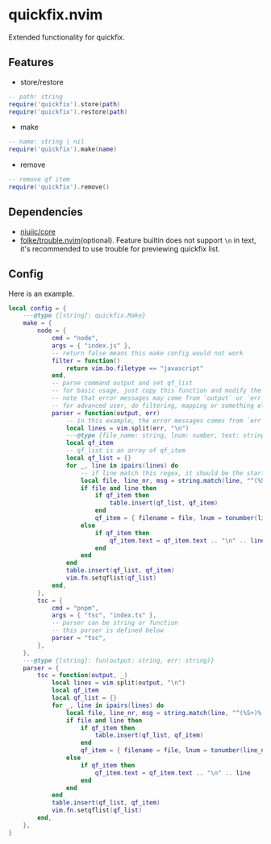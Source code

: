 # quickfix.nvim

Extended functionality for quickfix.

## Features

- store/restore

```lua
-- path: string
require('quickfix').store(path)
require('quickfix').restore(path)
```

- make

```lua
-- name: string | nil
require('quickfix').make(name)
```

- remove

```lua
-- remove qf item
require('quickfix').remove()
```

## Dependencies

- [niuiic/core](https://github.com/niuiic/core.nvim)
- [folke/trouble.nvim](https://github.com/folke/trouble.nvim)(optional). Feature builtin does not support `\n` in text, it's recommended to use trouble for previewing quickfix list.

## Config

Here is an example.

```lua
local config = {
	---@type {[string]: quickfix.Make}
	make = {
		node = {
			cmd = "node",
			args = { "index.js" },
			-- return false means this make config would not work
			filter = function()
				return vim.bo.filetype == "javascript"
			end,
			-- parse command output and set qf_list
			-- for basic usage, just copy this function and modify the regex
			-- note that error messages may come from `output` or `err`
			-- for advanced user, do filtering, mapping or something else as you like.
			parser = function(output, err)
				-- in this example, the error messages comes from `err`(stderr)
				local lines = vim.split(err, "\n")
				---@type {file_name: string, lnum: number, text: string}
				local qf_item
				-- qf_list is an array of qf_item
				local qf_list = {}
				for _, line in ipairs(lines) do
					-- if line match this regex, it should be the start of a new qf_item, or it should be extra info for the previous qf_item
					local file, line_nr, msg = string.match(line, "^(%S+):(%d+):?(.*)")
					if file and line then
						if qf_item then
							table.insert(qf_list, qf_item)
						end
						qf_item = { filename = file, lnum = tonumber(line_nr), text = msg }
					else
						if qf_item then
							qf_item.text = qf_item.text .. "\n" .. line
						end
					end
				end
				table.insert(qf_list, qf_item)
				vim.fn.setqflist(qf_list)
			end,
		},
		tsc = {
			cmd = "pnpm",
			args = { "tsc", "index.ts" },
			-- parser can be string or function
			-- this parser is defined below
			parser = "tsc",
		},
	},
	---@type {[string]: fun(output: string, err: string)}
	parser = {
		tsc = function(output, _)
			local lines = vim.split(output, "\n")
			local qf_item
			local qf_list = {}
			for _, line in ipairs(lines) do
				local file, line_nr, msg = string.match(line, "^(%S+)%((%d+),%d+%):(.*)")
				if file and line then
					if qf_item then
						table.insert(qf_list, qf_item)
					end
					qf_item = { filename = file, lnum = tonumber(line_nr), text = msg }
				else
					if qf_item then
						qf_item.text = qf_item.text .. "\n" .. line
					end
				end
			end
			table.insert(qf_list, qf_item)
			vim.fn.setqflist(qf_list)
		end,
	},
}
```
